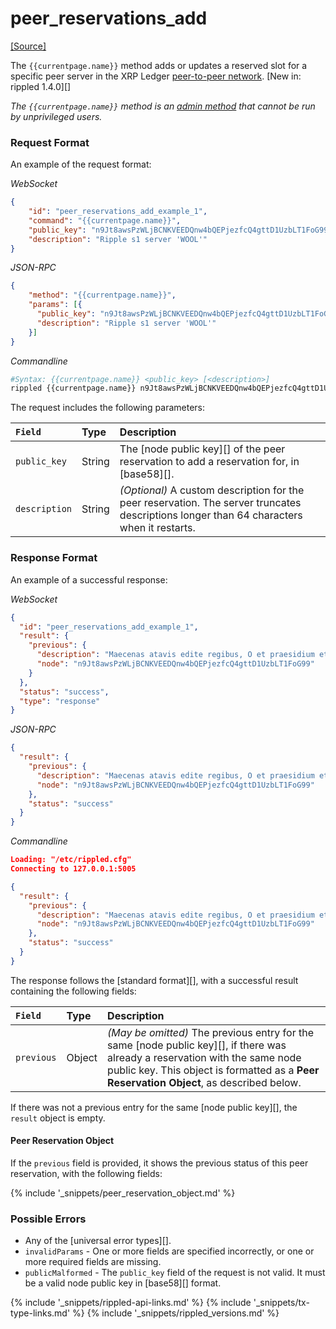 # peer_reservations_add
[[Source]](https://github.com/ripple/rippled/blob/4a1148eb2849513dd1e7ae080288fd47ab57a376/src/ripple/rpc/handlers/Reservations.cpp#L36 "Source")

The `{{currentpage.name}}` method adds or updates a reserved slot for a specific peer server in the XRP Ledger [peer-to-peer network](peer-protocol.html). [New in: rippled 1.4.0][]

_The `{{currentpage.name}}` method is an [admin method](admin-rippled-methods.html) that cannot be run by unprivileged users._


### Request Format

An example of the request format:

<!-- MULTICODE_BLOCK_START -->

*WebSocket*

```json
{
    "id": "peer_reservations_add_example_1",
    "command": "{{currentpage.name}}",
    "public_key": "n9Jt8awsPzWLjBCNKVEEDQnw4bQEPjezfcQ4gttD1UzbLT1FoG99",
    "description": "Ripple s1 server 'WOOL'"
}
```

*JSON-RPC*

```json
{
    "method": "{{currentpage.name}}",
    "params": [{
      "public_key": "n9Jt8awsPzWLjBCNKVEEDQnw4bQEPjezfcQ4gttD1UzbLT1FoG99",
      "description": "Ripple s1 server 'WOOL'"
    }]
}
```

*Commandline*

```sh
#Syntax: {{currentpage.name}} <public_key> [<description>]
rippled {{currentpage.name}} n9Jt8awsPzWLjBCNKVEEDQnw4bQEPjezfcQ4gttD1UzbLT1FoG99 "Ripple s1 server 'WOOL'"
```

<!-- MULTICODE_BLOCK_END -->

The request includes the following parameters:

| `Field`       | Type   | Description                                         |
|:--------------|:-------|:----------------------------------------------------|
| `public_key`  | String | The [node public key][] of the peer reservation to add a reservation for, in [base58][]. |
| `description` | String | _(Optional)_ A custom description for the peer reservation. The server truncates descriptions longer than 64 characters when it restarts. |



### Response Format

An example of a successful response:

<!-- MULTICODE_BLOCK_START -->

*WebSocket*

```json
{
  "id": "peer_reservations_add_example_1",
  "result": {
    "previous": {
      "description": "Maecenas atavis edite regibus, O et praesidium et dulce decus meum, Sunt quos curriculo pulverem Olympicum Collegisse iuvat metaque fervidis Evitata rotis palmaque nobilis Terrarum dominos evehit ad deos; Hunc, si mobilium turba Quiritium Certat tergeminis tollere honoribus; Illum, si proprio condidit horreo, Quidquid de Libycis verritur areis.",
      "node": "n9Jt8awsPzWLjBCNKVEEDQnw4bQEPjezfcQ4gttD1UzbLT1FoG99"
    }
  },
  "status": "success",
  "type": "response"
}
```

*JSON-RPC*

```json
{
  "result": {
    "previous": {
      "description": "Maecenas atavis edite regibus, O et praesidium et dulce decus meum, Sunt quos curriculo pulverem Olympicum Collegisse iuvat metaque fervidis Evitata rotis palmaque nobilis Terrarum dominos evehit ad deos; Hunc, si mobilium turba Quiritium Certat tergeminis tollere honoribus; Illum, si proprio condidit horreo, Quidquid de Libycis verritur areis.",
      "node": "n9Jt8awsPzWLjBCNKVEEDQnw4bQEPjezfcQ4gttD1UzbLT1FoG99"
    },
    "status": "success"
  }
}
```

*Commandline*

```json
Loading: "/etc/rippled.cfg"
Connecting to 127.0.0.1:5005

{
  "result": {
    "previous": {
      "description": "Maecenas atavis edite regibus, O et praesidium et dulce decus meum, Sunt quos curriculo pulverem Olympicum Collegisse iuvat metaque fervidis Evitata rotis palmaque nobilis Terrarum dominos evehit ad deos; Hunc, si mobilium turba Quiritium Certat tergeminis tollere honoribus; Illum, si proprio condidit horreo, Quidquid de Libycis verritur areis.",
      "node": "n9Jt8awsPzWLjBCNKVEEDQnw4bQEPjezfcQ4gttD1UzbLT1FoG99"
    },
    "status": "success"
  }
}
```

<!-- MULTICODE_BLOCK_END -->

The response follows the [standard format][], with a successful result containing the following fields:

| `Field`    | Type   | Description                                            |
|:-----------|:-------|:-------------------------------------------------------|
| `previous` | Object | _(May be omitted)_ The previous entry for the same [node public key][], if there was already a reservation with the same node public key. This object is formatted as a **Peer Reservation Object**, as described below. |

If there was not a previous entry for the same [node public key][], the `result` object is empty.

#### Peer Reservation Object

If the `previous` field is provided, it shows the previous status of this peer reservation, with the following fields:

{% include '_snippets/peer_reservation_object.md' %}
<!--_ -->


### Possible Errors

- Any of the [universal error types][].
- `invalidParams` - One or more fields are specified incorrectly, or one or more required fields are missing.
- `publicMalformed` - The `public_key` field of the request is not valid. It must be a valid node public key in [base58][] format.

<!--{# common link defs #}-->
{% include '_snippets/rippled-api-links.md' %}
{% include '_snippets/tx-type-links.md' %}
{% include '_snippets/rippled_versions.md' %}
